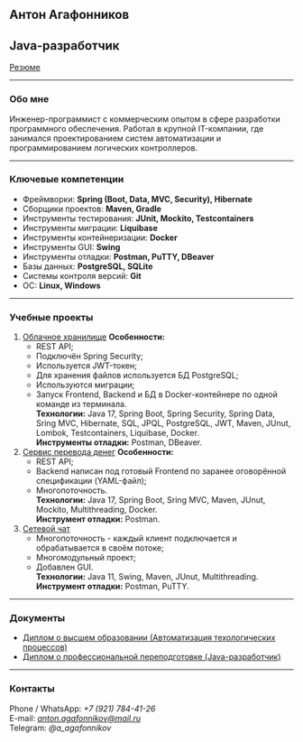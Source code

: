 ## **Антон Агафонников**
## Java-разработчик

[Резюме](https://drive.google.com/file/d/1zLelIPnA8ftGYe1wiz37DEQpAwi808mI/view?usp=drive_link)

---

### **Обо мне**
Инженер-программист с коммерческим опытом в сфере разработки программного обеспечения. Работал в крупной IT-компании, где занимался проектированием систем автоматизации и программированием логических контроллеров.

---

### **Ключевые компетенции**
- Фреймворки: **Spring (Boot, Data, MVC, Security), Hibernate**  
- Сборщики проектов: **Maven, Gradle**  
- Инструменты тестирования: **JUnit, Mockito, Testcontainers**  
- Инструменты миграции: **Liquibase**  
- Инструменты контейнеризации: **Docker**
- Инструменты GUI: **Swing**
- Инструменты отладки: **Postman, PuTTY, DBeaver**
- Базы данных: **PostgreSQL, SQLite**  
- Системы контроля версий: **Git**  
- ОС: **Linux, Windows**  

---

### **Учебные проекты**
1. [Облачное хранилище](https://github.com/AntonAgafonnikov/cloud_storage)
   **Особенности:**
   - REST API;
   - Подключён Spring Security;
   - Используется JWT-токен;
   - Для хранения файлов используется БД PostgreSQL;
   - Используются миграции;
   - Запуск Frontend, Backend и БД в Docker-контейнере по одной команде из терминала.  
   **Технологии:** Java 17, Spring Boot, Spring Security, Spring Data, Sring MVC, Hibernate, SQL, JPQL, PostgreSQL, JWT, Maven, JUnut, Lombok, Testcontainers, Liquibase, Docker.  
   **Инструменты отладки:** Postman, DBeaver.
3. [Сервис перевода денег](https://github.com/AntonAgafonnikov/course_project_money_transfer)
   **Особенности:**
   - REST API;
   - Backend написан под готовый Frontend по заранее оговорённой спецификации (YAML-файл);
   - Многопоточность.  
   **Технологии:** Java 17, Spring Boot, Sring MVC, Maven, JUnut, Mockito, Multithreading, Docker.  
   **Инструмент отладки:** Postman.
5. [Сетевой чат](https://github.com/AntonAgafonnikov/course_project_2_network_chat)  
   - Многопоточность - каждый клиент подключается и обрабатывается в своём потоке;
   - Многомодульный проект;
   - Добавлен GUI.  
   **Технологии:** Java 11, Swing, Maven, JUnut, Multithreading.  
   **Инструмент отладки:** Postman, PuTTY.

---

### **Документы**
- [Диплом о высшем образовании (Автоматизация техологических процессов)](https://drive.google.com/file/d/1bA0x6ZmGbXFVTeDdl-S0cWouY2zCttlk/view?usp=drive_link)  
- [Диплом о профессиональной переподготовке (Java-разработчик)](https://drive.google.com/file/d/1JakDNqTQ1KscYt-u_w5iCR0m_Yq9eVB2/view?usp=drive_link)  

---

### **Контакты**
Phone / WhatsApp: *+7 (921) 784-41-26*  
E-mail: *anton.agafonnikov@mail.ru*  
Telegram: *@a_agafonnikov* 
